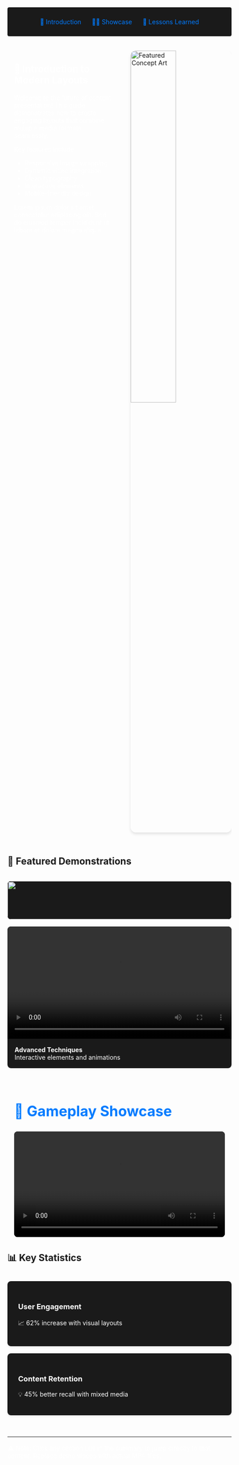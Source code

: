 <!-- Summary Section with Navigation -->
<div style="background:rgb(26, 26, 26);  padding: 1.5rem; margin-bottom: 2rem; border-radius: 4px; text-align: center;">
<a href="#introduction" style="color: #007bff; text-decoration: none; margin: 0 10px;">🌟 Introduction</a>
<a href="#demos" style="color: #007bff; text-decoration: none; margin: 0 10px;">👨‍💻 Showcase</a>
<a href="#stats" style="color: #007bff; text-decoration: none; margin: 0 10px;">📌 Lessons Learned</a>
</div>

<!-- Main Content with Anchor -->
<div id="introduction" style="overflow: auto; margin: 2rem 0;">
<img src="https://picsum.photos/600/400" 
     alt="Featured Concept Art" 
     style="float: right; 
            margin: 0 0 20px 20px;
            width: 45%; 
            height: auto;
            border-radius: 12px;
            box-shadow: 0 4px 6px rgba(0,0,0,0.1);
            shape-outside: ellipse(40% 50% at 60% 50%);">

<div style="margin-right: 50%; padding: 0 15px; color: #fff;">
<h2>🌟 Introduction to Modern Layouts</h2>

Welcome to the future of content presentation! This guide demonstrates how to create engaging layouts that combine multiple media formats seamlessly. 

Key features include:
- Responsive image wrapping
- Dynamic video integration
- Clean typography
- Interactive elements
- Mobile-friendly design

Lorem ipsum dolor sit amet, consectetur adipiscing elit. Sed do eiusmod tempor incididunt ut labore et dolore magna aliqua.
</div>
</div>

<!-- Video Gallery with Anchor -->
<div id="demos">
<h2>🎥 Featured Demonstrations</h2>

<div style="display: flex; gap: 1rem; flex-wrap: wrap; margin: 2rem 0;">
  <div style="flex: 1 1 48%; min-width: 300px; border-radius: 8px; overflow: hidden; background: rgb(26, 26, 26);">
    <img controls style="width: 100%; height: auto;" src="https://i.imgur.com/wvr82UB.gif">
    <div style="padding: 1rem; color: #fff;">
      <strong>Concept Overview</strong><br>
      Basic principles of layout design
    </div>
  </div>

  <div style="flex: 1 1 48%; min-width: 300px; border-radius: 8px; overflow: hidden; background: rgb(26, 26, 26);">
    <video controls style="width: 100%; height: auto;">
      <source src="demo-2.mp4" type="video/mp4">
    </video>
    <div style="padding: 1rem; color: #fff;">
      <strong>Advanced Techniques</strong><br>
      Interactive elements and animations
    </div>
  </div>
</div>
</div>

<!-- Video Gallery with Anchor -->
<div id="game" style="display: flex; align-items: center; margin: 2rem 0;">
    <div style="flex: 1; padding: 0 15px; color: #fff;">
        <h2 style="font-size: 2rem; color: #007bff;">👾 Gameplay Showcase </h2>
  <div style="flex: 1 1 48%; min-width: 300px; border-radius: 8px; overflow: hidden; background: rgb(26, 26, 26);">
    <video controls style="width: 100%; height: auto;">
      <source src="demo-1.mp4" type="video/mp4">
    </video>
  </div>
</div>
</div>


<!-- Data Section with Anchor -->
<div id="stats">
<h2>📊 Key Statistics</h2>

<div style="display: grid; grid-template-columns: repeat(auto-fit, minmax(250px, 1fr)); gap: 1rem; margin: 2rem 0;">
  <div style="background: rgb(26, 26, 26); padding: 1.5rem; border-radius: 8px; box-shadow: 0 2px 4px rgba(0,0,0,0.1); color: #fff;">
    <h3>User Engagement</h3>
    <p>📈 62% increase with visual layouts</p>
  </div>
  <div style="background: rgb(26, 26, 26); padding: 1.5rem; border-radius: 8px; box-shadow: 0 2px 4px rgba(0,0,0,0.1); color: #fff;">
    <h3>Content Retention</h3>
    <p>💡 45% better recall with mixed media</p>
  </div>
</div>
</div>

<!-- Footer -->
<div style="border-top: 1px solid rgb(26, 26, 26); margin-top: 3rem; padding-top: 1rem; color: #fff;">
⚠️ Note: Click any section title in the summary to jump directly to that content. Replace demo videos with actual MP4 files.
</div>